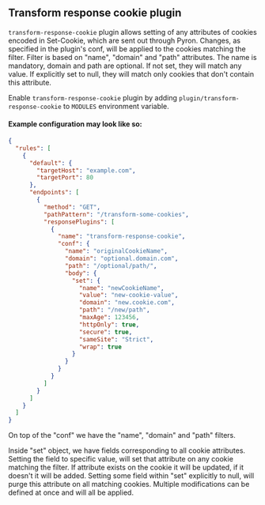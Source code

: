 ## Transform response cookie plugin

`transform-response-cookie` plugin allows setting of any attributes of cookies encoded in Set-Cookie, which are sent out through Pyron.
Changes, as specified in the plugin's conf, will be applied to the cookies matching the filter.
Filter is based on "name", "domain" and "path" attributes.
The name is mandatory, domain and path are optional.
If not set, they will match any value.
If explicitly set to null, they will match only cookies that don't contain this attribute.


Enable `transform-response-cookie` plugin by adding `plugin/transform-response-cookie` to `MODULES` environment variable.

#### Example configuration may look like so:

```json
{
  "rules": [
    {
      "default": {
        "targetHost": "example.com",
        "targetPort": 80
      },
      "endpoints": [
        {
          "method": "GET",
          "pathPattern": "/transform-some-cookies",
          "responsePlugins": [
            {
              "name": "transform-response-cookie",
              "conf": {
                "name": "originalCookieName",
                "domain": "optional.domain.com",
                "path": "/optional/path/",
                "body": {
                  "set": {
                    "name": "newCookieName",
                    "value": "new-cookie-value",
                    "domain": "new.cookie.com",
                    "path": "/new/path",
                    "maxAge": 123456,
                    "httpOnly": true,
                    "secure": true,
                    "sameSite": "Strict",
                    "wrap": true
                  }
                }
              }
            }
          ]
        }
      ]
    }
  ]
}
```
On top of the "conf" we have the "name", "domain" and "path" filters.

Inside "set" object, we have fields corresponding to all cookie attributes.
Setting the field to specific value, will set that attribute on any cookie matching the filter.
If attribute exists on the cookie it will be updated, if it doesn't it will be added.
Setting some field within "set" explicitly to null, will purge this attribute on all matching cookies.
Multiple modifications can be defined at once and will all be applied.

